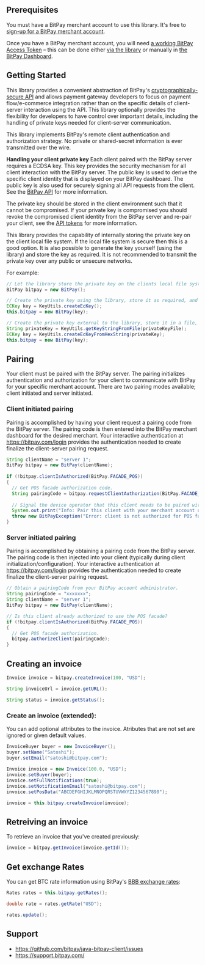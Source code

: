 ## Prerequisites
You must have a BitPay merchant account to use this library.  It's free to [sign-up for a BitPay merchant account](https://bitpay.com/start).

Once you have a BitPay merchant account, you will need [a working BitPay Access Token](/api/getting-access.html) – this can be done either [via the library](#pairing) or manually in [the BitPay Dashboard](https://bitpay.com/tokens).


## Getting Started
This library provides a convenient abstraction of BitPay's [cryptographically-secure API](https://bitpay.com/api) and allows payment gateway developers to focus on payment flow/e-commerce integration rather than on the specific details of client-server interaction using the API.  This library optionally provides the flexibility for developers to have control over important details, including the handling of private keys needed for client-server communication.

This library implements BitPay's remote client authentication and authorization strategy.  No private or shared-secret information is ever transmitted over the wire.

**Handling your client private key**
Each client paired with the BitPay server requires a ECDSA key.  This key provides the security mechanism for all client interaction with the BitPay server. The public key is used to derive the specific client identity that is displayed on your BitPay dashboard.  The public key is also used for securely signing all API requests from the client.  See the [BitPay API](https://bitpay.com/api) for more information.

The private key should be stored in the client environment such that it cannot be compromised.  If your private key is compromised you should revoke the compromised client identity from the BitPay server and re-pair your client, see the [API tokens](https://bitpay.com/api-tokens) for more information.

This library provides the capability of internally storing the private key on the client local file system.  If the local file system is secure then this is a good option.  It is also possible to generate the key yourself (using the library) and store the key as required.  It is not recommended to transmit the private key over any public or unsecure networks.

For example:
```java
// Let the library store the private key on the clients local file system.
BitPay bitpay = new BitPay();

// Create the private key using the library, store it as required, and inject the private key into the library.
ECKey key = KeyUtils.createEcKey();
this.bitpay = new BitPay(key);

// Create the private key external to the library, store it in a file, and inject the private key into the library.
String privateKey = KeyUtils.getKeyStringFromFile(privateKeyFile);
ECKey key = KeyUtils.createEcKeyFromHexString(privateKey);
this.bitpay = new BitPay(key);
```

## Pairing
Your client must be paired with the BitPay server.  The pairing initializes authentication and authorization for your client to communicate with BitPay for your specific merchant account.  There are two pairing modes available; client initiated and server initiated.

### Client initiated pairing
Pairing is accomplished by having your client request a pairing code from the BitPay server.  The pairing code is then entered into the BitPay merchant dashboard for the desired merchant.  Your interactive authentication at https://bitpay.com/login provides the authentication needed to create finalize the client-server pairing request.

```java
String clientName = "server 1";
BitPay bitpay = new BitPay(clientName);        
        
if (!bitpay.clientIsAuthorized(BitPay.FACADE_POS))
{
  // Get POS facade authorization code.
  String pairingCode = bitpay.requestClientAuthorization(BitPay.FACADE_POS);
  
  // Signal the device operator that this client needs to be paired with a merchant account.
  System.out.print("Info: Pair this client with your merchant account using the pairing code: " + pairingCode);
  throw new BitPayException("Error: client is not authorized for POS facade.");
}
```

### Server initiated pairing
Pairing is accomplished by obtaining a pairing code from the BitPay server.  The pairing code is then injected into your client (typically during client initialization/configuration).  Your interactive authentication at https://bitpay.com/login provides the authentication needed to create finalize the client-server pairing request.

```java
// Obtain a pairingCode from your BitPay account administrator. 
String pairingCode = "xxxxxxx";
String clientName = "server 1";
BitPay bitpay = new BitPay(clientName);

// Is this client already authorized to use the POS facade?
if (!bitpay.clientIsAuthorized(BitPay.FACADE_POS))
{
  // Get POS facade authorization.
  bitpay.authorizeClient(pairingCode);
}	
```

## Creating an invoice

```java
Invoice invoice = bitpay.createInvoice(100, "USD");

String invoiceUrl = invoice.getURL();

String status = invoice.getStatus();
```

### Create an invoice (extended):
You can add optional attributes to the invoice.  Atributes that are not set are ignored or given default values.
```java
InvoiceBuyer buyer = new InvoiceBuyer();
buyer.setName("Satoshi");
buyer.setEmail("satoshi@bitpay.com");
	
Invoice invoice = new Invoice(100.0, "USD");
invoice.setBuyer(buyer);
invoice.setFullNotifications(true);
invoice.setNotificationEmail("satoshi@bitpay.com");
invoice.setPosData("ABCDEFGHIJKLMNOPQRSTUVWXYZ1234567890");

invoice = this.bitpay.createInvoice(invoice);
```

## Retreiving an invoice

To retrieve an invoice that you've created previously:
```java
invoice = bitpay.getInvoice(invoice.getId());
```

## Get exchange Rates

You can get BTC rate information using BitPay's [BBB exchange rates](https://bitpay.com/bitcoin-exchange-rates):
```java
Rates rates = this.bitpay.getRates();

double rate = rates.getRate("USD");

rates.update();
```

## Support

* https://github.com/bitpay/java-bitpay-client/issues
* https://support.bitpay.com/
